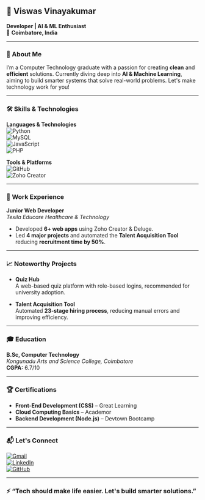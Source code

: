 ## 📌 Viswas Vinayakumar  
**Developer | AI & ML Enthusiast**  
📍 **Coimbatore, India**  

---

### 🚀 About Me  
I’m a Computer Technology graduate with a passion for creating **clean** and **efficient** solutions. Currently diving deep into **AI & Machine Learning**, aiming to build smarter systems that solve real-world problems. Let's make technology work for you!

---

### 🛠️ Skills & Technologies  

**Languages & Technologies**  
![Python](https://img.shields.io/badge/-Python-3776AB?style=for-the-badge&logo=python&logoColor=white)  
![MySQL](https://img.shields.io/badge/-MySQL-4479A1?style=for-the-badge&logo=mysql&logoColor=white)  
![JavaScript](https://img.shields.io/badge/-JavaScript-F7DF1E?style=for-the-badge&logo=javascript&logoColor=black)  
![PHP](https://img.shields.io/badge/-PHP-777BB4?style=for-the-badge&logo=php&logoColor=white)  

**Tools & Platforms**  
![GitHub](https://img.shields.io/badge/-GitHub-000000?style=for-the-badge&logo=github&logoColor=white)  
![Zoho Creator](https://img.shields.io/badge/-Zoho%20Creator-2477B4?style=for-the-badge&logo=zoho&logoColor=white)  

---

### 💼 Work Experience  

**Junior Web Developer**  
*Texila Educare Healthcare & Technology*  
- Developed **6+ web apps** using Zoho Creator & Deluge.  
- Led **4 major projects** and automated the **Talent Acquisition Tool** reducing **recruitment time by 50%**.  

---

### 📈 Noteworthy Projects  

- **Quiz Hub**  
  A web-based quiz platform with role-based logins, recommended for university adoption.

- **Talent Acquisition Tool**  
  Automated **23-stage hiring process**, reducing manual errors and improving efficiency.

---

### 🎓 Education  

**B.Sc, Computer Technology**  
*Kongunadu Arts and Science College, Coimbatore*  
**CGPA:** 6.7/10

---

### 🏆 Certifications  

- **Front-End Development (CSS)** – Great Learning  
- **Cloud Computing Basics** – Academor  
- **Backend Development (Node.js)** – Devtown Bootcamp  

---

### 📬 Let's Connect  

[![Gmail](https://img.shields.io/badge/-Email-red?style=for-the-badge&logo=gmail&logoColor=white)](mailto:ViswasVinayakumar@gmail.com)  
[![LinkedIn](https://img.shields.io/badge/-LinkedIn-0A66C2?style=for-the-badge&logo=linkedin&logoColor=white)](https://linkedin.com/in/ViswasVinayakumar)  
[![GitHub](https://img.shields.io/badge/-GitHub-000000?style=for-the-badge&logo=github&logoColor=white)](https://github.com/Viswas-Vinayakumar)  

---

### ⚡ “Tech should make life easier. Let's build smarter solutions.”  
